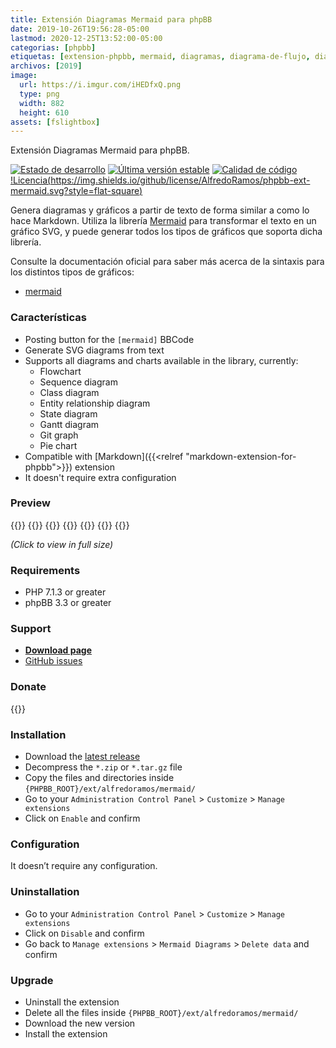 ```yaml
---
title: Extensión Diagramas Mermaid para phpBB
date: 2019-10-26T19:56:28-05:00
lastmod: 2020-12-25T13:52:00-05:00
categorias: [phpbb]
etiquetas: [extension-phpbb, mermaid, diagramas, diagrama-de-flujo, diagrama-de-secuencia, diagrama-de-gantt, diagrama-de-clase, diagrama-de-entidad-relacion, diagrama-de-estado, grafica-git, grafico-circular, bbcode, svg]
archivos: [2019]
image:
  url: https://i.imgur.com/iHEDfxQ.png
  type: png
  width: 882
  height: 610
assets: [fslightbox]
---
```

Extensión Diagramas Mermaid para phpBB.

[![Estado de desarrollo](https://img.shields.io/github/workflow/status/AlfredoRamos/phpbb-ext-mermaid/GitHub%20Actions%20CI?style=flat-square)](https://github.com/AlfredoRamos/phpbb-ext-mermaid/actions)
[![Última versión estable](https://img.shields.io/github/tag/AlfredoRamos/phpbb-ext-mermaid.svg?label=stable&style=flat-square)](https://github.com/AlfredoRamos/phpbb-ext-mermaid/releases)
[![Calidad de código](https://img.shields.io/codacy/grade/6ca752c34b9d4b66b7eb1c5de12af765.svg?style=flat-square)](https://app.codacy.com/gh/AlfredoRamos/phpbb-ext-mermaid/dashboard)
[!Licencia(https://img.shields.io/github/license/AlfredoRamos/phpbb-ext-mermaid.svg?style=flat-square)](https://raw.githubusercontent.com/AlfredoRamos/phpbb-ext-mermaid/master/license.txt)

Genera diagramas y gráficos a partir de texto de forma similar a como lo hace Markdown. Utiliza la librería [Mermaid](https://github.com/mermaid-js/mermaid) para transformar el texto en un gráfico SVG, y puede generar todos los tipos de gráficos que soporta dicha librería.

Consulte la documentación oficial para saber más acerca de la sintaxis para los distintos tipos de gráficos:

- [mermaid](https://mermaid-js.github.io/mermaid/)

<!--more-->
### Características

- Posting button for the `[mermaid]` BBCode
- Generate SVG diagrams from text
- Supports all diagrams and charts available in the library, currently:
	- Flowchart
	- Sequence diagram
	- Class diagram
	- Entity relationship diagram
	- State diagram
	- Gantt diagram
	- Git graph
	- Pie chart
- Compatible with [Markdown]({{<relref "markdown-extension-for-phpbb">}}) extension
- It doesn't require extra configuration

### Preview

{{<preview src="https://i.imgur.com/5jhoiqgb.png" link="https://i.imgur.com/5jhoiqg.png" alt="Flowchart">}}
{{<preview src="https://i.imgur.com/QPVhPuhb.png" link="https://i.imgur.com/QPVhPuh.png" alt="Sequence diagram">}}
{{<preview src="https://i.imgur.com/C1qOugrb.png" link="https://i.imgur.com/C1qOugr.png" alt="Gantt diagram">}}
{{<preview src="https://i.imgur.com/iHEDfxQb.png" link="https://i.imgur.com/iHEDfxQ.png" alt="Class diagram">}}
{{<preview src="https://i.imgur.com/jbZzc2Pb.png" link="https://i.imgur.com/jbZzc2P.png" alt="Entity relationship diagram">}}
{{<preview src="https://i.imgur.com/hDGmUm9b.png" link="https://i.imgur.com/hDGmUm9.png" alt="State diagram">}}
{{<preview src="https://i.imgur.com/WP7uiQwb.png" link="https://i.imgur.com/WP7uiQw.png" alt="Pie chart">}}

*(Click to view in full size)*

### Requirements

- PHP 7.1.3 or greater
- phpBB 3.3 or greater

### Support

- [**Download page**](https://www.phpbb.com/community/viewtopic.php?t=2527586)
- [GitHub issues](https://github.com/AlfredoRamos/phpbb-ext-mermaid/issues)

### Donate

{{<donate>}}

### Installation

- Download the [latest release](https://github.com/AlfredoRamos/phpbb-ext-mermaid/releases)
- Decompress the `*.zip` or `*.tar.gz` file
- Copy the files and directories inside `{PHPBB_ROOT}/ext/alfredoramos/mermaid/`
- Go to your `Administration Control Panel` > `Customize` > `Manage extensions`
- Click on `Enable` and confirm

### Configuration

It doesn’t require any configuration.

### Uninstallation

- Go to your `Administration Control Panel` > `Customize` > `Manage extensions`
- Click on `Disable` and confirm
- Go back to `Manage extensions` > `Mermaid Diagrams` > `Delete data` and confirm

### Upgrade

- Uninstall the extension
- Delete all the files inside `{PHPBB_ROOT}/ext/alfredoramos/mermaid/`
- Download the new version
- Install the extension
